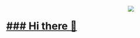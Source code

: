 <img align="right" src="https://visitor-badge.laobi.icu/badge?page_id=loukini.loukini"/>

<h1 align="center">
  <a href="[https://git.io/typing-svg](https://tenor.com/fr/view/stitch-dancing-happy-dance-disney-gif-16238976)"/>
### Hi there 👋

<!--
**loukini/loukini** is a ✨ _special_ ✨ repository because its `README.md` (this file) appears on your GitHub profile.

Here are some ideas to get you started:

- 🔭 I’m currently working on ...
- 🌱 I’m currently learning ...
- 👯 I’m looking to collaborate on ...
- 🤔 I’m looking for help with ...
- 💬 Ask me about ...
- 📫 How to reach me: ...
- 😄 Pronouns: ...
- ⚡ Fun fact: ...
-->
